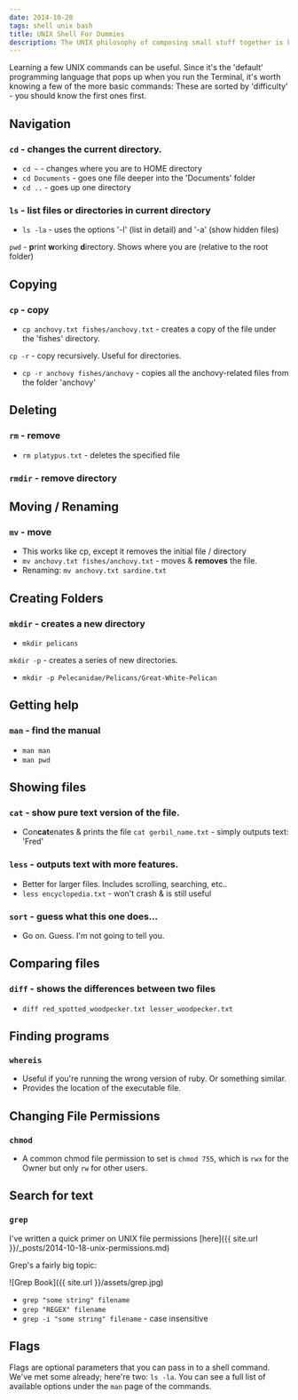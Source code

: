```yaml
---
date: 2014-10-20
tags: shell unix bash
title: UNIX Shell For Dummies
description: The UNIX philosophy of composing small stuff together is kinda amazingly powerful. It's worth understanding the basics.
---
```


Learning a few UNIX commands can be useful. Since it's the 'default' programming language that pops up when you run the Terminal, it's worth knowing a few of the more basic commands:
These are sorted by 'difficulty' - you should know the first ones first.

## Navigation

### `cd` - changes the current directory.

- `cd ~` - changes where you are to HOME directory
- `cd Documents` - goes one file deeper into the 'Documents' folder
- `cd ..` - goes up one directory

### `ls` - list files or directories in current directory

- `ls -la` - uses the options '-l' (list in detail) and '-a' (show hidden files)

`pwd` - **p**rint **w**orking **d**irectory. Shows where you are (relative to the root folder)

## Copying

### `cp` - copy

- `cp anchovy.txt fishes/anchovy.txt` - creates a copy of the file under the 'fishes' directory.

`cp -r` - copy recursively. Useful for directories.

- `cp -r anchovy fishes/anchovy` - copies all the anchovy-related files from the folder 'anchovy'

## Deleting

### `rm` - remove

- `rm platypus.txt` - deletes the specified file

### `rmdir` - remove directory

## Moving / Renaming

### `mv` - move

- This works like cp, except it removes the initial file / directory
- `mv anchovy.txt fishes/anchovy.txt` - moves & **removes** the file.
- Renaming: `mv anchovy.txt sardine.txt`

## Creating Folders

### `mkdir` - creates a new directory

- `mkdir pelicans`

`mkdir -p` - creates a series of new directories.

- `mkdir -p Pelecanidae/Pelicans/Great-White-Pelican`

## Getting help

### `man` - find the **man**ual

- `man man`
- `man pwd`

## Showing files

### `cat` - show pure text version of the file.

- Con**cat**enates & prints the file
  `cat gerbil_name.txt` - simply outputs text: 'Fred'

### `less` - outputs text with more features.

- Better for larger files. Includes scrolling, searching, etc..
- `less encyclopedia.txt` - won't crash & is still useful

### `sort` - guess what this one does...

- Go on. Guess. I'm not going to tell you.

## Comparing files

### `diff` - shows the **diff**erences between two files

- `diff red_spotted_woodpecker.txt lesser_woodpecker.txt`

## Finding programs

### `whereis`

- Useful if you're running the wrong version of ruby. Or something similar.
- Provides the location of the executable file.

## Changing File Permissions

### `chmod`

- A common chmod file permission to set is `chmod 755`, which is `rwx` for the Owner but only `rw` for other users.

## Search for text

### `grep`

I've written a quick primer on UNIX file permissions [here]({{ site.url }}/\_posts/2014-10-18-unix-permissions.md)

Grep's a fairly big topic:

![Grep Book]({{ site.url }}/assets/grep.jpg)

- `grep "some string" filename`
- `grep "REGEX" filename`
- `grep -i "some string" filename` - case insensitive

## Flags

Flags are optional parameters that you can pass in to a shell command. We've met some already; here're two: `ls -la`. You can see a full list of available options under the `man` page of the commands.
